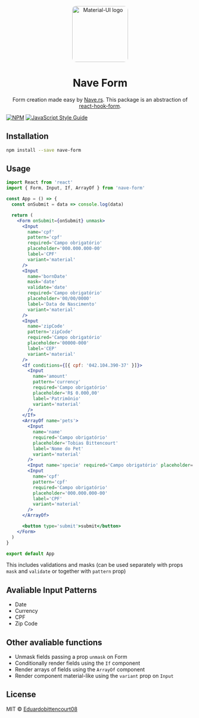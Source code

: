 <p align="center">
  <a href="https://nave.rs/" rel="noopener" target="_blank"><img width="150" style="border-radius: 10px;" src="https://avatars3.githubusercontent.com/u/33161449?s=200&v=4" alt="Material-UI logo"></a></p>
</p>

<h1 align="center">Nave Form</h1>

<p align="center">Form creation made easy by <a href="https://nave.rs" target="_blank">Nave.rs</a>. This package is an abstraction of <a href="https://react-hook-form.com" target="_blank">react-hook-form</a>.</p>

[![NPM](https://img.shields.io/npm/v/nave-form.svg)](https://www.npmjs.com/package/nave-form) [![JavaScript Style Guide](https://img.shields.io/badge/code_style-standard-brightgreen.svg)](https://standardjs.com)

## Installation

```bash
npm install --save nave-form
```

## Usage

```jsx
import React from 'react'
import { Form, Input, If, ArrayOf } from 'nave-form'

const App = () => {
  const onSubmit = data => console.log(data)

  return (
    <Form onSubmit={onSubmit} unmask>
      <Input
        name='cpf'
        pattern='cpf'
        required='Campo obrigatório'
        placeholder='000.000.000-00'
        label='CPF'
        variant='material'
      />
      <Input
        name='bornDate'
        mask='date'
        validate='date'
        required='Campo obrigatório'
        placeholder='00/00/0000'
        label='Data de Nascimento'
        variant='material'
      />
      <Input
        name='zipCode'
        pattern='zipCode'
        required='Campo obrigatório'
        placeholder='00000-000'
        label='CEP'
        variant='material'
      />
      <If conditions={[{ cpf: '042.104.390-37' }]}>
        <Input
          name='amount'
          pattern='currency'
          required='Campo obrigatório'
          placeholder='R$ 0.000,00'
          label='Patrimônio'
          variant='material'
        />
      </If>
      <ArrayOf name='pets'>
        <Input
          name='name'
          required='Campo obrigatório'
          placeholder='Tobias Bittencourt'
          label='Nome do Pet'
          variant='material'
        />
        <Input name='specie' required='Campo obrigatório' placeholder='Cachorro' label='Espécie' variant='material' />
        <Input
          name='cpf'
          pattern='cpf'
          required='Campo obrigatório'
          placeholder='000.000.000-00'
          label='CPF'
          variant='material'
        />
      </ArrayOf>

      <button type='submit'>submit</button>
    </Form>
  )
}

export default App

```

This includes validations and masks (can be used separately with props `mask` and `validate` or together with `pattern` prop)

## Avaliable Input Patterns
- Date
- Currency
- CPF
- Zip Code

## Other avaliable functions
- Unmask fields passing a prop `unmask` on Form
- Conditionally render fields using the `If` component
- Render arrays of fields using the `ArrayOf` component
- Render component material-like using the `variant` prop on `Input`

## License

MIT © [Eduardobittencourt08](https://github.com/Eduardobittencourt08)
